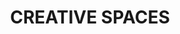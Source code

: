 ---
templateKey: album
title: CREATIVE SPACES
image: ../../images/creative/creative-one.jpg
images:
    - image: ../../images/creative/creative-one.jpg
    - image: ../../images/creative/creative-two.jpg
    - image: ../../images/creative/creative-three.jpg
    - image: ../../images/creative/creative-four.jpg
---